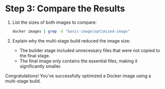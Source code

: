 # Step 3: Compare the Results

1. List the sizes of both images to compare:

    ```bash
    docker images | grep -E "basic-image|optimized-image"
    ```

2. Explain why the multi-stage build reduced the image size:
   - The builder stage included unnecessary files that were not copied to the final stage.
   - The final image only contains the essential files, making it significantly smaller.

Congratulations! You've successfully optimized a Docker image using a multi-stage build.
